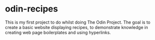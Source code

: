 # odin-recipes
This is my first project to do whilst doing The Odin Project. The goal is to create a basic website displaying recipes, to demonstrate knowledge in creating web page boilerplates and using hyperlinks.